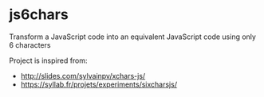 # js6chars
Transform a JavaScript code into an equivalent JavaScript code using only 6 characters

Project is inspired from:
- http://slides.com/sylvainpv/xchars-js/
- https://syllab.fr/projets/experiments/sixcharsjs/
